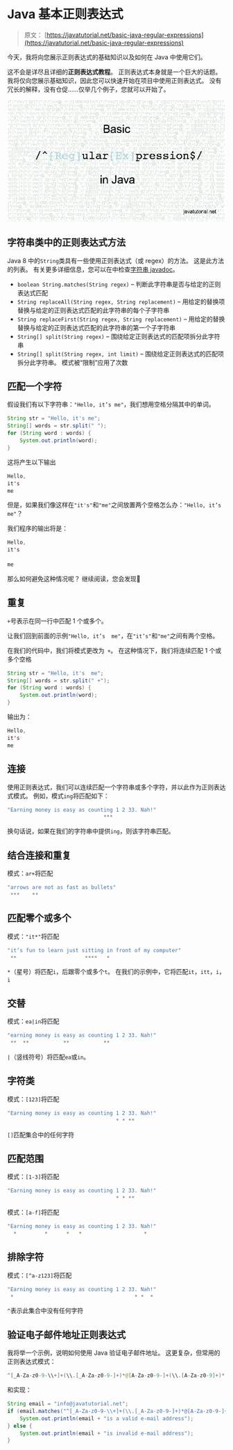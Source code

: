 # Java 基本正则表达式

> 原文： [https://javatutorial.net/basic-java-regular-expressions](https://javatutorial.net/basic-java-regular-expressions)

今天，我将向您展示正则表达式的基础知识以及如何在 Java 中使用它们。

这不会是详尽且详细的**正则表达式教程**。 正则表达式本身就是一个巨大的话题。 我将仅向您展示基础知识，因此您可以快速开始在项目中使用正则表达式。 没有冗长的解释，没有仓促……仅举几个例子，您就可以开始了。

![regular expressions java](img/931242db6c160dd99cc3d51e78391e5e.jpg)

## 字符串类中的正则表达式方法

Java 8 中的`String`类具有一些使用正则表达式（或 regex）的方法。 这是此方法的列表。 有关更多详细信息，您可以在中检查[字符串 javadoc](https://docs.oracle.com/javase/8/docs/api/java/lang/String.html)。

*   `boolean String.matches(String regex)` – 判断此字符串是否与给定的正则表达式匹配
*   `String replaceAll(String regex, String replacement)` – 用给定的替换项替换与给定的正则表达式匹配的此字符串的每个子字符串
*   `String replaceFirst(String regex, String replacement)` – 用给定的替换替换与给定的正则表达式匹配的此字符串的第一个子字符串
*   `String[] split(String regex)` – 围绕给定正则表达式的匹配项拆分此字符串
*   `String[] split(String regex, int limit)` – 围绕给定正则表达式的匹配项拆分此字符串。 模式被“限制”应用了次数

## 匹配一个字符

假设我们有以下字符串：`"Hello, it’s me"`，我们想用空格分隔其中的单词。

```java
String str = "Hello, it's me";
String[] words = str.split(" ");
for (String word : words) {
	System.out.println(word);
}
```

这将产生以下输出

```java
Hello,
it's
me
```

但是，如果我们像这样在`"it's"`和`"me"`之间放置两个空格怎么办：`"Hello, it’s  me"`？

我们程序的输出将是：

```java
Hello,
it's

me
```

那么如何避免这种情况呢？ 继续阅读，您会发现🙂

## 重复

`+`号表示在同一行中匹配 1 个或多个。

让我们回到前面的示例`"Hello, it’s  me"`，在`"it’s"`和`"me"`之间有两个空格。

在我们的代码中，我们将模式更改为` +`。 在这种情况下，我们将连续匹配 1 个或多个空格

```java
String str = "Hello, it's  me";
String[] words = str.split(" +");
for (String word : words) {
	System.out.println(word);
}
```

输出为：

```java
Hello,
it's
me
```

## 连接

使用正则表达式，我们可以连续匹配一个字符串或多个字符，并以此作为正则表达式模式。 例如，模式`ing`将匹配如下：

```java
"Earning money is easy as counting 1 2 33. Nah!"
                               ***
```

换句话说，如果在我们的字符串中提供`ing`，则该字符串匹配。

## 结合连接和重复

模式：`ar+`将匹配

```java
"arrows are not as fast as bullets"
 ***    **
```

## 匹配零个或多个

模式：`"it*"`将匹配

```java
"it‘s fun to learn just sitting in front of my computer"
 **                      ****   *
```

`*`（星号）将匹配`i`，后跟零个或多个`t`。 在我们的示例中，它将匹配`it`，`itt`，`i`，`i`

## 交替

模式：`ea|in`将匹配

```java
"earning money is easy as counting 1 2 33. Nah!"
 **  **           **           **
```

`|`（竖线符号）将匹配`ea`或`in`。

## 字符类

模式：`[123]`将匹配

```java
"Earning money is easy as counting 1 2 33. Nah!"
                                   * * **
```

`[]`匹配集合中的任何字符

## 匹配范围

模式：`[1-3]`将匹配

```java
"Earning money is easy as counting 1 2 33. Nah!"
                                   * * **
```

模式：`[a-f]`将匹配

```java
"Earning money is easy as counting 1 2 33. Nah!"
  *         *      *   *                    *
```

## 排除字符

模式：`[^a-z123]`将匹配

```java
"Earning money is easy as counting 1 2 33. Nah!"
 *                                       * *  *
```

`^`表示此集合中没有任何字符

## 验证电子邮件地址正则表达式

我将举一个示例，说明如何使用 Java 验证电子邮件地址。 这更复杂，但常用的正则表达式模式：

```java
^[_A-Za-z0-9-\\+]+(\\.[_A-Za-z0-9-]+)*@[A-Za-z0-9-]+(\\.[A-Za-z0-9]+)*(\\.[A-Za-z]{2,})$;
```

和实现：

```java
String email = "info@javatutorial.net";
if (email.matches("^[_A-Za-z0-9-\\+]+(\\.[_A-Za-z0-9-]+)*@[A-Za-z0-9-]+(\\.[A-Za-z0-9]+)*(\\.[A-Za-z]{2,})$;")) {
	System.out.println(email + "is a valid e-mail address");
} else {
	System.out.println(email + "is invalid e-mail address");
}
```